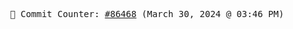 <p align="center">
    <samp>
        📮 Commit Counter: <a href="https://github.com/Javascript-void0/Javascript-void0/commits/main">#86468</a> (March 30, 2024 @ 03:46 PM)
    </samp>
</p>